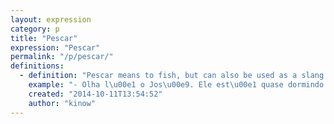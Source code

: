 ```yaml
---
layout: expression
category: p
title: "Pescar"
expression: "Pescar"
permalink: "/p/pescar/"
definitions:
  - definition: "Pescar means to fish, but can also be used as a slang for when a person is nodding off, and you can see that s/he is trying very hard to stay awake. \r\n\r\nPescar does not mean to sleep, but when you are fighting hard to not sleep, and your head moves forward and you get it straight up again, almost sleeps, and keep doing that for a while."
    example: "- Olha l\u00e1 o Jos\u00e9. Ele est\u00e1 quase dormindo na mesa dele.\r\n- [T\u00f4](/t/t%C3%B4/) vendo, ele [t\u00e1](/t/t%C3%A1/) pescando faz uns 5 minutos j\u00e1."
    created: "2014-10-11T13:54:52"
    author: "kinow"
---
```

